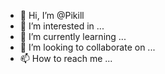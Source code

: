- 👋 Hi, I’m @Pikill
- 👀 I’m interested in ...
- 🌱 I’m currently learning ...
- 💞️ I’m looking to collaborate on ...
- 📫 How to reach me ...

<!---
Pikill/Pikill is a ✨ special ✨ repository because its `README.md` (this file) appears on your GitHub profile.
You can click the Preview link to take a look at your changes.
--->
